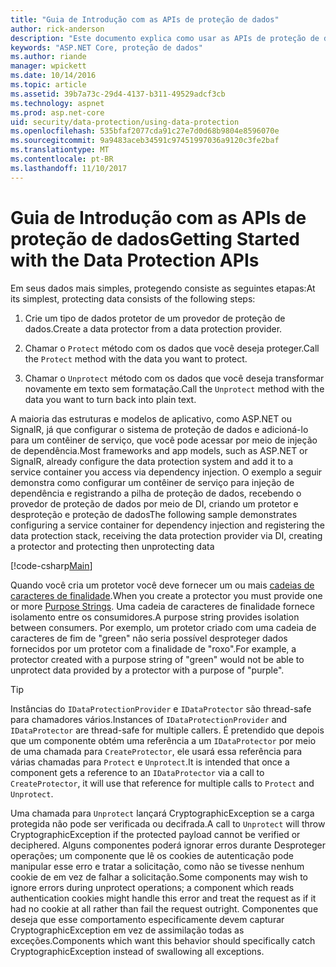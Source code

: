 ```yaml
---
title: "Guia de Introdução com as APIs de proteção de dados"
author: rick-anderson
description: "Este documento explica como usar as APIs de proteção de dados ASP.NET Core para proteger e ao desproteger dados em um aplicativo."
keywords: "ASP.NET Core, proteção de dados"
ms.author: riande
manager: wpickett
ms.date: 10/14/2016
ms.topic: article
ms.assetid: 39b7a73c-29d4-4137-b311-49529adcf3cb
ms.technology: aspnet
ms.prod: asp.net-core
uid: security/data-protection/using-data-protection
ms.openlocfilehash: 535bfaf2077cda91c27e7d0d68b9804e8596070e
ms.sourcegitcommit: 9a9483aceb34591c97451997036a9120c3fe2baf
ms.translationtype: MT
ms.contentlocale: pt-BR
ms.lasthandoff: 11/10/2017
---
```

# <a name="getting-started-with-the-data-protection-apis"></a><span data-ttu-id="34dd4-104">Guia de Introdução com as APIs de proteção de dados</span><span class="sxs-lookup"><span data-stu-id="34dd4-104">Getting Started with the Data Protection APIs</span></span>

<a name="security-data-protection-getting-started"></a>

<span data-ttu-id="34dd4-105">Em seus dados mais simples, protegendo consiste as seguintes etapas:</span><span class="sxs-lookup"><span data-stu-id="34dd4-105">At its simplest, protecting data consists of the following steps:</span></span>

1. <span data-ttu-id="34dd4-106">Crie um tipo de dados protetor de um provedor de proteção de dados.</span><span class="sxs-lookup"><span data-stu-id="34dd4-106">Create a data protector from a data protection provider.</span></span>

2. <span data-ttu-id="34dd4-107">Chamar o `Protect` método com os dados que você deseja proteger.</span><span class="sxs-lookup"><span data-stu-id="34dd4-107">Call the `Protect` method with the data you want to protect.</span></span>

3. <span data-ttu-id="34dd4-108">Chamar o `Unprotect` método com os dados que você deseja transformar novamente em texto sem formatação.</span><span class="sxs-lookup"><span data-stu-id="34dd4-108">Call the `Unprotect` method with the data you want to turn back into plain text.</span></span>

<span data-ttu-id="34dd4-109">A maioria das estruturas e modelos de aplicativo, como ASP.NET ou SignalR, já que configurar o sistema de proteção de dados e adicioná-lo para um contêiner de serviço, que você pode acessar por meio de injeção de dependência.</span><span class="sxs-lookup"><span data-stu-id="34dd4-109">Most frameworks and app models, such as ASP.NET or SignalR, already configure the data protection system and add it to a service container you access via dependency injection.</span></span> <span data-ttu-id="34dd4-110">O exemplo a seguir demonstra como configurar um contêiner de serviço para injeção de dependência e registrando a pilha de proteção de dados, recebendo o provedor de proteção de dados por meio de DI, criando um protetor e desproteção e proteção de dados</span><span class="sxs-lookup"><span data-stu-id="34dd4-110">The following sample demonstrates configuring a service container for dependency injection and registering the data protection stack, receiving the data protection provider via DI, creating a protector and protecting then unprotecting data</span></span>

[!code-csharp[Main](../../security/data-protection/using-data-protection/samples/protectunprotect.cs?highlight=26,34,35,36,37,38,39,40)]

<span data-ttu-id="34dd4-111">Quando você cria um protetor você deve fornecer um ou mais [cadeias de caracteres de finalidade](consumer-apis/purpose-strings.md).</span><span class="sxs-lookup"><span data-stu-id="34dd4-111">When you create a protector you must provide one or more [Purpose Strings](consumer-apis/purpose-strings.md).</span></span> <span data-ttu-id="34dd4-112">Uma cadeia de caracteres de finalidade fornece isolamento entre os consumidores.</span><span class="sxs-lookup"><span data-stu-id="34dd4-112">A purpose string provides isolation between consumers.</span></span> <span data-ttu-id="34dd4-113">Por exemplo, um protetor criado com uma cadeia de caracteres de fim de "green" não seria possível desproteger dados fornecidos por um protetor com a finalidade de "roxo".</span><span class="sxs-lookup"><span data-stu-id="34dd4-113">For example, a protector created with a purpose string of "green" would not be able to unprotect data provided by a protector with a purpose of "purple".</span></span>

>[!TIP]
> <span data-ttu-id="34dd4-114">Instâncias do `IDataProtectionProvider` e `IDataProtector` são thread-safe para chamadores vários.</span><span class="sxs-lookup"><span data-stu-id="34dd4-114">Instances of `IDataProtectionProvider` and `IDataProtector` are thread-safe for multiple callers.</span></span> <span data-ttu-id="34dd4-115">É pretendido que depois que um componente obtém uma referência a um `IDataProtector` por meio de uma chamada para `CreateProtector`, ele usará essa referência para várias chamadas para `Protect` e `Unprotect`.</span><span class="sxs-lookup"><span data-stu-id="34dd4-115">It is intended that once a component gets a reference to an `IDataProtector` via a call to `CreateProtector`, it will use that reference for multiple calls to `Protect` and `Unprotect`.</span></span>
>
><span data-ttu-id="34dd4-116">Uma chamada para `Unprotect` lançará CryptographicException se a carga protegida não pode ser verificada ou decifrada.</span><span class="sxs-lookup"><span data-stu-id="34dd4-116">A call to `Unprotect` will throw CryptographicException if the protected payload cannot be verified or deciphered.</span></span> <span data-ttu-id="34dd4-117">Alguns componentes poderá ignorar erros durante Desproteger operações; um componente que lê os cookies de autenticação pode manipular esse erro e tratar a solicitação, como não se tivesse nenhum cookie de em vez de falhar a solicitação.</span><span class="sxs-lookup"><span data-stu-id="34dd4-117">Some components may wish to ignore errors during unprotect operations; a component which reads authentication cookies might handle this error and treat the request as if it had no cookie at all rather than fail the request outright.</span></span> <span data-ttu-id="34dd4-118">Componentes que deseja que esse comportamento especificamente devem capturar CryptographicException em vez de assimilação todas as exceções.</span><span class="sxs-lookup"><span data-stu-id="34dd4-118">Components which want this behavior should specifically catch CryptographicException instead of swallowing all exceptions.</span></span>
